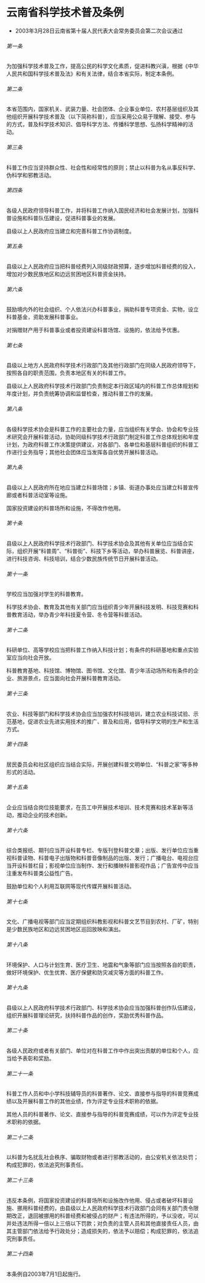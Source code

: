 # 云南省科学技术普及条例

- 2003年3月28日云南省第十届人民代表大会常务委员会第二次会议通过

<!-- INFO END -->

###### 第一条

为加强科学技术普及工作，提高公民的科学文化素质，促进科教兴滇，根据《中华人民共和国科学技术普及法》和有关法律，结合本省实际，制定本条例。

###### 第二条

本省范围内，国家机关、武装力量、社会团体、企业事业单位、农村基层组织及其他组织开展科学技术普及（以下简称科普），应当采用公众易于理解、接受、参与的方式，普及科学技术知识、倡导科学方法、传播科学思想、弘扬科学精神的活动。

###### 第三条

科普工作应当坚持群众性、社会性和经常性的原则；禁止以科普为名从事反科学、伪科学和邪教活动。

###### 第四条

各级人民政府领导科普工作，并将科普工作纳入国民经济和社会发展计划，加强科普设施和科普队伍建设，促进科普事业的发展。

县级以上人民政府应当建立和完善科普工作协调制度。

###### 第五条

县级以上人民政府应当把科普经费列入同级财政预算，逐步增加科普经费的投入，增加对少数民族地区和边远贫困地区科普资金扶持。

###### 第六条

鼓励境内外的社会组织、个人依法兴办科普事业，捐助科普专项资金、实物，设立科普基金，资助发展科普事业。

对捐赠财产用于科普事业或者投资建设科普场馆、设施的，依法给予优惠。

###### 第七条

县级以上地方人民政府科学技术行政部门及其他行政部门在同级人民政府领导下，按照各自的职责范围，负责本地区有关的科普工作。

县级以上人民政府科学技术行政部门负责制定本行政区域内的科普工作总体规划和年度计划，并负责统筹协调和监督检查，推动科普工作的发展。

###### 第八条

各级科学技术协会是科普工作的主要社会力量，应当组织有关学会、协会和专业技术研究会开展科普活动，协助同级科学技术行政部门制定科普工作总体规划和年度计划，为政府科普工作决策提供建议，对各部门、各单位和基层科普组织的科普工作进行业务指导；其他社会团体应当发挥各自优势开展科普活动。

###### 第九条

县级以上人民政府所在地应当建立科普场馆；乡镇、街道办事处应当建立科普宣传廊或者科普活动室等设施。

国家投资建设的科普场所和设施，不得改作他用。

###### 第十条

县级以上人民政府科学技术行政部门、科学技术协会及其他有关单位应当结合实际，组织开展“科普周”、“科普街”、科技下乡等活动，举办科普展览、科普讲座，进行科技咨询、科技培训，结合少数民族传统节日开展科普活动。

###### 第十一条

学校应当加强对学生的科普教育。

科学技术协会、教育及其他有关部门应当组织青少年开展科技发明、科技竞赛和科普教育活动，举办青少年科技夏令营、冬令营等科普活动。

###### 第十二条

科研单位、高等学校应当把科普工作纳入科技计划；有条件的科研基地和重点实验室应当向社会开放。

科普教育基地、科技馆、博物馆、图书馆、文化馆、青少年活动场所和有条件的企业、旅游景点，应当面向社会开展科普教育活动。

###### 第十三条

农业、科技等部门和科学技术协会应当加强农村科技培训，建立农业科技试验、示范基地，促进农业先进实用技术的推广、普及和应用，倡导科学文明的生产和生活方式。

###### 第十四条

居民委员会和社区组织应当结合实际，开展创建科普文明单位、“科普之家”等多种形式的活动。

###### 第十五条

企业应当结合岗位技能要求，在员工中开展技术培训、技术竞赛和技术革新等活动，推动企业的技术创新。

###### 第十六条

综合类报纸、期刊应当开设科普专栏、专版刊登科普文章；出版、发行单位应当重视科普读物、科普电子出版物和科普音像制品的出版、发行；广播电台、电视台应当开设科普栏目；影视单位应当制作、发行和播映科普影视作品；广告宣传中应当注重发布科普类公益性广告。

鼓励单位和个人利用互联网等现代传媒开展科普活动。

###### 第十七条

文化、广播电视等部门应当定期组织科教影视和科普文艺节目到农村、厂矿，特别是少数民族地区和边远贫困地区巡回放映和演出。

###### 第十八条

环境保护、人口与计划生育、医疗卫生、地震和气象等部门应当按照各自的职责，做好环境保护、优生优育、医疗保健和防灾减灾等方面的科普工作。

###### 第十九条

县级以上人民政府科学技术行政部门、科学技术协会应当加强科普创作队伍建设，组织开展科普理论研究，扶持科普作品的创作，奖励优秀科普作品。

###### 第二十条

各级人民政府或者有关部门、单位对在科普工作中作出突出贡献的单位和个人，应当给予表彰和奖励。

###### 第二十一条

科普工作人员和中小学科技辅导员的科普著作、论文、直接参与指导的科普竞赛成绩以及开展科普工作的其他业绩，作为评定专业技术职称的依据。

其他人员的科普著作、论文、直接参与指导的科普竞赛成绩，可以作为评定专业技术职称的依据。

###### 第二十二条

以科普为名扰乱社会秩序、骗取财物或者进行邪教活动的，由公安机关依法处罚；构成犯罪的，依法追究刑事责任。

###### 第二十三条

违反本条例，将国家投资建设的科普场所和设施改作他用、侵占或者破坏科普设施、挪用科普经费的，由县级以上人民政府科学技术行政部门会同有关部门责令限期改正，退回被挪用的科普经费和被侵占的财产；有违法所得的，予以没收，可以并处违法所得一倍以上三倍以下罚款；对负责的主管人员和其他直接责任人员，由其主管部门依法给予行政处分；造成损失的，依法予以赔偿；构成犯罪的，依法追究刑事责任。

###### 第二十四条

本条例自2003年7月1日起施行。

